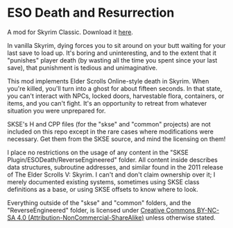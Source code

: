 # ESO Death and Resurrection
A mod for Skyrim Classic. Download it [here](https://www.nexusmods.com/skyrim/mods/92853).

In vanilla Skyrim, dying forces you to sit around on your butt waiting for your last save to load up. It's boring and uninteresting, and to the extent that it "punishes" player death (by wasting all the time you spent since your last save), that punishment is tedious and unimaginative.

This mod implements Elder Scrolls Online-style death in Skyrim. When you're killed, you'll turn into a ghost for about fifteen seconds. In that state, you can't interact with NPCs, locked doors, harvestable flora, containers, or items, and you can't fight. It's an opportunity to retreat from whatever situation you were unprepared for.

SKSE's H and CPP files (for the "skse" and "common" projects) are not included on this repo except in the rare cases where modifications were necessary. Get them from the SKSE source, and mind the licensing on them!

I place no restrictions on the usage of any content in the "SKSE Plugin/ESODeath/ReverseEngineered" folder. All content inside describes data structures, subroutine addresses, and similar found in the 2011 release of The Elder Scrolls V: Skyrim. I can't and don't claim ownership over it; I merely documented existing systems, sometimes using SKSE class definitions as a base, or using SKSE offsets to know where to look.

Everything outside of the "skse" and "common" folders, and the "ReverseEngineered" folder, is licensed under [Creative Commons BY-NC-SA 4.0 (Attribution-NonCommercial-ShareAlike)](https://creativecommons.org/licenses/by-nc-sa/4.0/) unless otherwise stated.